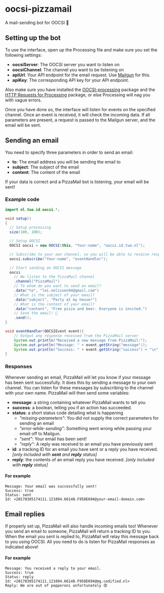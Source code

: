 # oocsi-pizzamail
A mail-sending bot for OOCSI 🍕

## Setting up the bot
To use the interface, open up the Processing file and make sure you set the following settings:

* **oocsiServer**: The OOCSI server you want to listen on
* **oocsiChannel**: The channel you want to be listening on
* **apiUrl**: Your API endpoint for the email request. Use [Mailgun](https://mailgun.com) for this.
* **apiKey**: The corresponding API key for your API endpoint.

Also make sure you have installed the [OOCSI-processing](https://github.com/iddi/oocsi-processing) package and the [HTTP Requests for Processing](https://github.com/runemadsen/HTTP-Requests-for-Processing) package, or else Processing will nag you with vague errors.

Once you have done so, the interface will listen for events on the specified channel. Once an event is received, it will check the incoming data. If all parameters are present, a request is passed to the Mailgun server, and the email will be sent.

## Sending an email
You need to specify three parameters in order to send an email:
* **to**: The email address you will be sending the email to
* **subject**: The subject of the email
* **content**: The content of the email

If your data is correct and a PizzaMail bot is listening, your email will be sent!

### Example code
```java
import nl.tue.id.oocsi.*;

void setup()
{
  // Setup processing
  size(100, 100);

  // Setup OOCSI
  OOCSI oocsi = new OOCSI(this, "Your-name", "oocsi.id.tue.nl");

  // Subscribe to your own channel, so you will be able to receive responses by the PizzaMail server
  oocsi.subscribe("Your-name", "eventHandler");

  // Start sending an OOCSI message
  oocsi
    // We listen to the PizzaMail channel
    .channel("PizzaMail")
    // To whom do you want to send an email?
    .data("to", "lei.nelissen94@gmail.com")
    // What is the subject of your email?
    .data("subject", "Party at my house!")
    // What is the content of your email?
    .data("content", "Free pizza and beer. Everyone is invited.")
    // Send the email! 🍕
    .send();
}

void eventHandler(OOCSIEvent event){
    // Output any response received from the PizzaMail server
    System.out.println("Received a new message from PizzaMail:");
    System.out.println("Message: " + event.getString("message"));
    System.out.println("Success: " + event.getString("success") + "\n");
}
```

### Responses
Whenever sending an email, PizzaMail will let you know if your message has been sent successfully. It does this by sending a message to your own channel. You can listen for these messages by subscribing to the channel with your own name. PizzaMail will then send some variables:
* **message**: a string containing whatever PizzaMail wants to tell you
* **success**: a boolean, telling you if an action has succeeded.
* **status**: a short status code detailing what is happening
    * *"missing-parameters"*: You did not supply the correct parameters for sending an email
    * *"error-while-sending"*: Something went wrong while passing your email off to Mailgun.
    * *"sent"*: Your email has been sent!
    * *"reply"*: A reply was received to an email you have previously sent
* **id**: a tracking ID for an email you have sent or a reply you have received. *[only included with **sent** and **reply** status]*
* **reply**: the contents of an email reply you have received. *[only included with **reply** status]*

#### For example
```
Message: Your email was successfully sent!
Success: true
Status: sent
Id: <20170305174111.121094.66148.F958E694@your-email-domain.com>
```

## Email replies
If properly set up, PizzaMail will also handle incoming emails too! Whenever you send an email to someone, PizzaMail will return a tracking ID to you. When the email you sent is replied to, PizzaMail will relay this message back to you using OOCSI. All you need to do is listen for PizzaMail responses as indicated above!

#### For example
```
Message: You received a reply to your email.
Success: true
Status: reply
Id: <20170305174111.121094.66148.F958E694@mg.codified.nl>
Reply: We are out of pepperoni unfortunately 😰
```
